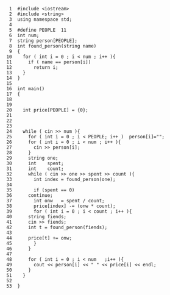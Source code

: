      1	#include <iostream>
     2	#include <string>
     3	using namespace std;
     4	
     5	#define PEOPLE  11
     6	int num;
     7	string person[PEOPLE];
     8	int found_person(string name)
     9	{
    10	  for ( int i = 0 ; i < num ; i++ ){
    11	    if ( name == person[i])
    12	      return i;
    13	  }
    14	}
    15	
    16	int main()
    17	{
    18	
    19	 
    20	  int price[PEOPLE] = {0};
    21	
    22	
    23	   
    24	  while ( cin >> num ){
    25	    for ( int i = 0 ; i < PEOPLE; i++ )  person[i]="";    
    26	    for ( int i = 0 ; i < num ; i++ ){
    27	      cin >> person[i];
    28	    }
    29	    string one;
    30	    int    spent;
    31	    int    count;
    32	    while ( cin >> one >> spent >> count ){
    33	      int index = found_person(one);
    34	
    35	      if (spent == 0)
    36		continue;
    37	      int onw   = spent / count;
    38	      price[index] -= (onw * count);
    39	      for ( int i = 0 ; i < count ; i++ ){
    40		string fiends;
    41		cin >> fiends;
    42		int t = found_person(fiends);
    43	
    44		price[t] += onw;
    45	      }
    46	    }
    47	
    48	    for ( int i = 0 ; i < num   ;i++ ){
    49	      cout << person[i] << " " << price[i] << endl;
    50	    }
    51	  }
    52	
    53	}
